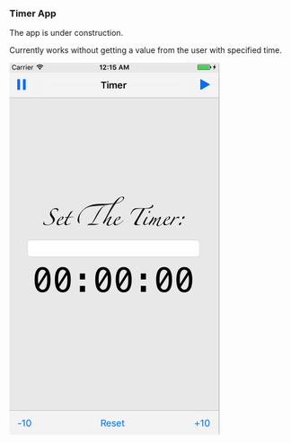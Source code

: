 ### Timer App

The app is under construction. 

Currently works without getting a value from the user with specified time.

![alt tag](https://github.com/accoladea/exploring-swift/blob/master/Menu%20Bars/timer-menu-bars.png "a screenshot of the app")
